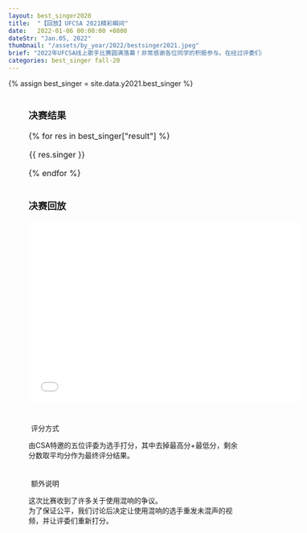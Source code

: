 ```yaml
---
layout: best_singer2020
title:  "【回放】UFCSA 2021精彩瞬间"
date:   2022-01-06 00:00:00 +0800
dateStr: "Jan.05, 2022"
thumbnail: "/assets/by_year/2022/bestsinger2021.jpeg"
brief: "2022年UFCSA线上歌手比赛圆满落幕！非常感谢各位同学的积极参与。在经过评委们细心的考察评定后，我们终于决出了本次比赛的Top5！"
categories: best_singer fall-20
---
```

{% assign best_singer = site.data.y2021.best_singer %}


<div style="margin: 40px; font-size: 16px">
  <h3 class="blue-highlight">决赛结果</h3>
    {% for res in best_singer["result"] %}
      <div class="row">
        <div class="col-sm-6 col-sm-offset-3" style="padding: 1px" align="left">
        <p>{{ res.singer }}</p>
        </div>
      </div>
    {% endfor %}
</div>

<div style="margin: 40px; font-size: 16px">
  <h3 class="blue-highlight">决赛回放</h3>
    <div class="row">
        <div class="col-sm-6 col-sm-offset-3" style="padding: 1px">
            <iframe width="540" height="360" src="//player.bilibili.com/player.html?aid=338054818&bvid=BV1gR4y1g7Mc&cid=481693395&page=1" scrolling="no" border="0" frameborder="no" framespacing="0" allowfullscreen="true"> </iframe>
        </div>
    </div>
</div>

<div class="text-responsive" style="margin: 40px">
  <div class="special-box-wrapper">
    <div class="special-box">
      <p class="blue-highlight" style="margin:5px">评分方式 </p>
    </div>
  </div>
      <p>由CSA特邀的五位评委为选手打分，其中去掉最高分+最低分，剩余分数取平均分作为最终评分结果。</p>
    <br>

  <div class="special-box-wrapper">
    <div class="special-box">
      <p class="blue-highlight" style="margin:5px">额外说明</p>
    </div>
  </div>
   <p>这次比赛收到了许多关于使用混响的争议。<br>为了保证公平，我们讨论后决定让使用混响的选手重发未混声的视频，并让评委们重新打分。</p>  
   <br>




</div>
